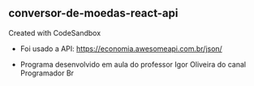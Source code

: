 ## conversor-de-moedas-react-api

Created with CodeSandbox

- Foi usado a API:
https://economia.awesomeapi.com.br/json/

- Programa desenvolvido em aula do professor Igor Oliveira do canal Programador Br